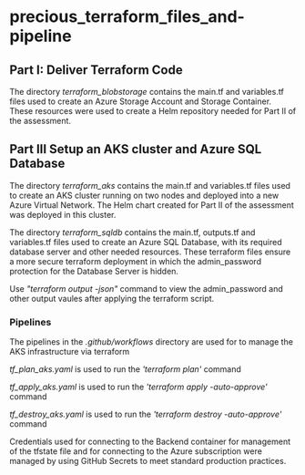 # precious_terraform_files_and-pipeline

## Part I: Deliver Terraform Code

The directory _terraform_blobstorage_ contains the main.tf and variables.tf files used to create an Azure Storage Account and Storage Container. These resources were used to create a Helm repository needed for Part II of the assessment.


## Part III Setup an AKS cluster and Azure SQL Database 

The directory _terraform_aks_ contains the main.tf and variables.tf files used to create an AKS cluster running on two nodes and deployed into a new Azure Virtual Network. The Helm chart created for Part II of the assessment was deployed in this cluster.


The directory _terraform_sqldb_ contains the main.tf, outputs.tf and variables.tf files used to create an Azure SQL Database, with its required database server and other needed resources.
These terraform files ensure a more secure terraform deployment in which the admin_password protection for the Database Server is hidden.

Use _"terraform output -json"_ command to view the admin_password and other output vaules after applying the terraform script.


### Pipelines

The pipelines in the _.github/workflows_ directory are used for to manage the AKS infrastructure via terraform

_tf_plan_aks.yaml_ is used to run the _'terraform plan'_ command

_tf_apply_aks.yaml_ is used to run the _'terraform apply -auto-approve'_ command

_tf_destroy_aks.yaml_ is used to run the _'terraform destroy -auto-approve'_ command

Credentials used for connecting to the Backend container for management of the tfstate file and for connecting to the Azure subscription were managed by using GitHub Secrets to meet standard production practices.
